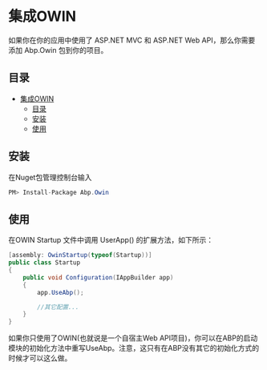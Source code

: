# 集成OWIN
如果你在你的应用中使用了 ASP.NET MVC 和 ASP.NET Web API，那么你需要添加 Abp.Owin 包到你的项目。
## 目录
<!-- TOC -->

- [集成OWIN](#%E9%9B%86%E6%88%90owin)
    - [目录](#%E7%9B%AE%E5%BD%95)
    - [安装](#%E5%AE%89%E8%A3%85)
    - [使用](#%E4%BD%BF%E7%94%A8)

<!-- /TOC -->
## 安装
在Nuget包管理控制台输入
```c#
PM> Install-Package Abp.Owin
```
## 使用
在OWIN Startup 文件中调用 UserApp() 的扩展方法，如下所示：
```c#
[assembly: OwinStartup(typeof(Startup))]
public class Startup
{
    public void Configuration(IAppBuilder app)
    {
        app.UseAbp();

        //其它配置...
    }
}
```
如果你只使用了OWIN(也就说是一个自宿主Web API项目)，你可以在ABP的启动模块的初始化方法中重写UseAbp。注意，这只有在ABP没有其它的初始化方式的时候才可以这么做。